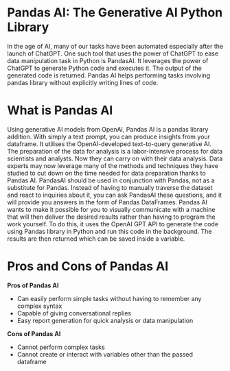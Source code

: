 # Pandas AI: The Generative AI Python Library
In the age of AI, many of our tasks have been automated especially after the launch of ChatGPT. One such tool that uses the power of ChatGPT to ease data manipulation task in Python is PandasAI. It leverages the power of ChatGPT to generate Python code and executes it. The output of the generated code is returned. Pandas AI helps performing tasks involving pandas library without explicitly writing lines of code.

# What is Pandas AI
Using generative AI models from OpenAI, Pandas AI is a pandas library addition. With simply a text prompt, you can produce insights from your dataframe. It utilises the OpenAI-developed text-to-query generative AI. The preparation of the data for analysis is a labor-intensive process for data scientists and analysts. Now they can carry on with their data analysis. Data experts may now leverage many of the methods and techniques they have studied to cut down on the time needed for data preparation thanks to Pandas AI. PandasAI should be used in conjunction with Pandas, not as a substitute for Pandas. Instead of having to manually traverse the dataset and react to inquiries about it, you can ask PandasAI these questions, and it will provide you answers in the form of Pandas DataFrames. Pandas AI wants to make it possible for you to visually communicate with a machine that will then deliver the desired results rather than having to program the work yourself. To do this, it uses the OpenAI GPT API to generate the code using Pandas library in Python and run this code in the background. The results are then returned which can be saved inside a variable.

# Pros and Cons of Pandas AI

**Pros of Pandas AI**
- Can easily perform simple tasks without having to remember any complex syntax
- Capable of giving conversational replies
- Easy report generation for quick analysis or data manipulation

**Cons of Pandas AI**
- Cannot perform complex tasks
- Cannot create or interact with variables other than the passed dataframe